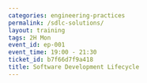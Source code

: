 ```yaml
---
categories: engineering-practices
permalink: /sdlc-solutions/
layout: training
tags: 2H Mon
event_id: ep-001
event_time: 19:00 - 21:30
ticket_id: b7f66d7f9a418
title: Software Development Lifecycle
---
```

